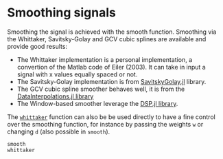 # Smoothing signals

Smoothing the signal is achieved with the smooth function. Smoothing via the Whittaker, Savitsky-Golay and GCV cubic splines are available and provide good results: 

- The Whittaker implementation is a personal implementation, a convertion of the Matlab code of Eiler (2003). It can take in input a signal with x values equally spaced or not.
- The Savitsky-Golay implementation is from [SavitskyGolay.jl](https://github.com/lnacquaroli/SavitzkyGolay.jl) library. 
- The GCV cubic spline smoother behaves well, it is from the [DataInterpolations.jl library](https://github.com/SciML/DataInterpolations.jl)
- The Window-based smoother leverage the [DSP.jl library](https://github.com/JuliaDSP/DSP.jl).

The [`whittaker`](@ref) function can also be be used directly to have a fine control over the smoothing function, for instance by passing the weights `w` or changing `d` (also possible in `smooth`).

```@docs
smooth
whittaker
```